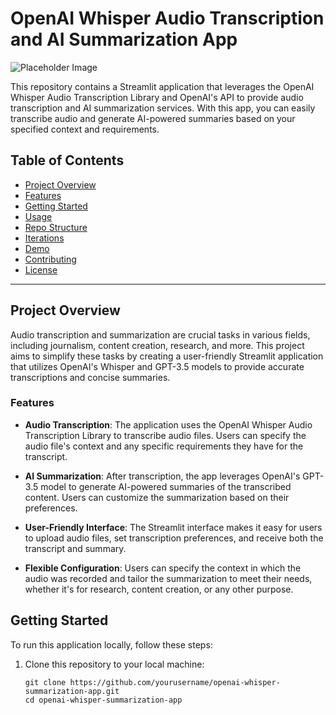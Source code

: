 # OpenAI Whisper Audio Transcription and AI Summarization App

![Placeholder Image](placeholder_image.png)

This repository contains a Streamlit application that leverages the OpenAI Whisper Audio Transcription Library and OpenAI's API to provide audio transcription and AI summarization services. With this app, you can easily transcribe audio and generate AI-powered summaries based on your specified context and requirements.

## Table of Contents
- [Project Overview](#project-overview)
- [Features](#features)
- [Getting Started](#getting-started)
- [Usage](#usage)
- [Repo Structure](#repo-structure)
- [Iterations](#iterations)
- [Demo](#demo)
- [Contributing](#contributing)
- [License](#license)

---

## Project Overview

Audio transcription and summarization are crucial tasks in various fields, including journalism, content creation, research, and more. This project aims to simplify these tasks by creating a user-friendly Streamlit application that utilizes OpenAI's Whisper and GPT-3.5 models to provide accurate transcriptions and concise summaries.

### Features

- **Audio Transcription**: The application uses the OpenAI Whisper Audio Transcription Library to transcribe audio files. Users can specify the audio file's context and any specific requirements they have for the transcript.

- **AI Summarization**: After transcription, the app leverages OpenAI's GPT-3.5 model to generate AI-powered summaries of the transcribed content. Users can customize the summarization based on their preferences.

- **User-Friendly Interface**: The Streamlit interface makes it easy for users to upload audio files, set transcription preferences, and receive both the transcript and summary.

- **Flexible Configuration**: Users can specify the context in which the audio was recorded and tailor the summarization to meet their needs, whether it's for research, content creation, or any other purpose.

## Getting Started

To run this application locally, follow these steps:

1. Clone this repository to your local machine:
   ```shell
   git clone https://github.com/yourusername/openai-whisper-summarization-app.git
   cd openai-whisper-summarization-app


